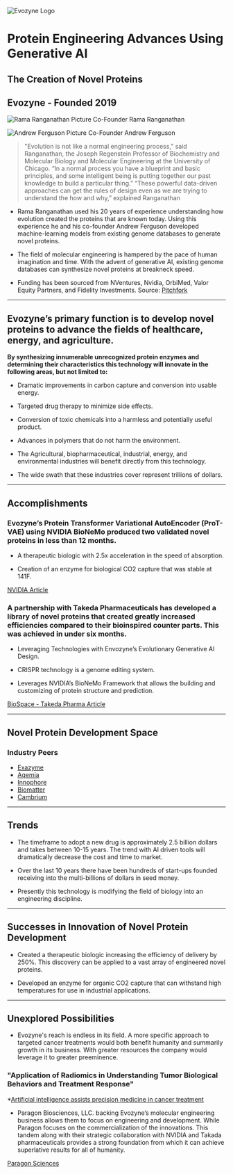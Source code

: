 ![Evozyne Logo](https://paragonbiosci.com/wp-content/uploads/2022/03/evo_new.png)

# Protein Engineering Advances Using Generative AI 

## The Creation of Novel Proteins

## Evozyne - Founded 2019

![Rama Ranganathan Picture](https://cdn.theorg.com/8439cf3e-a48e-4fed-bffa-3fc9b81575b9_thumb.jpg) Co-Founder Rama Ranganathan

![Andrew Ferguson Picture](https://cdn.theorg.com/ae1c89ed-7e6e-42be-ad92-655e7f440d98_thumb.jpg) Co-Founder Andrew Ferguson

> "Evolution is not like a normal engineering process,” said Ranganathan, the Joseph Regenstein Professor of Biochemistry and Molecular Biology and Molecular Engineering at the University of Chicago. “In a normal process you have a blueprint and basic principles, and some intelligent being is putting together our past knowledge to build a particular thing.”
> “These powerful data-driven approaches can get the rules of design even as we are trying to understand the how and why,” explained Ranganathan

* Rama Ranganathan used his 20 years of experience understanding how evolution created the proteins that are known today. Using this experience he and his co-founder Andrew Ferguson developed machine-learning models from existing genome databases to generate novel proteins. 

* The field of molecular engineering is hampered by the pace of human imagination and time. With the advent of generative AI, existing genome databases can synthesize novel proteins at breakneck speed.  

* Funding has been sourced from NVentures, Nvidia, OrbiMed, Valor Equity Partners, and Fidelity Investments. Source: [Pitchfork](https://pitchbook.com/profiles/company/433306-00#investors)
___

## Evozyne’s primary function is to develop novel proteins to advance the fields of healthcare, energy, and agriculture.

**By synthesizing innumerable unrecognized protein enzymes and determining their characteristics this technology will innovate in the following areas, but not limited to:**

* Dramatic improvements in carbon capture and conversion into usable energy.
* Targeted drug therapy to minimize side effects.
* Conversion of toxic chemicals into a harmless and potentially useful product.
* Advances in polymers that do not harm the environment.  

* The Agricultural, biopharmaceutical, industrial, energy, and environmental industries will benefit directly from this technology.  

* The wide swath that these industries cover represent trillions of dollars.
___

## Accomplishments

### Evozyne’s Protein Transformer Variational AutoEncoder (ProT-VAE) using NVIDIA BioNeMo produced two validated novel proteins in less than 12 months. 

* A therapeutic biologic with 2.5x acceleration in the speed of absorption.

* Creation of an enzyme for biological CO2 capture that was stable at 141F.

[NVIDIA Article](https://blogs.nvidia.com/blog/generative-ai-proteins-evozyne/)

### A partnership with Takeda Pharmaceuticals has developed a library of novel proteins that created greatly increased efficiencies compared to their bioinspired counter parts. This was achieved in under six months.           

* Leveraging Technologies with Envozyne’s Evolutionary Generative AI Design. 

* CRISPR technology is a genome editing system.  

* Leverages NVIDIA’s BioNeMo Framework that allows the building and customizing of protein structure and prediction.

[BioSpace - Takeda Pharma Article](https://www.biospace.com/takeda-and-evozyne-s-partnership-highlights-hot-week-for-gene-therapies)

___

## Novel Protein Development Space

### Industry Peers

* [Exazyme](https://exazyme.com/)
* [Aqemia](https://www.aqemia.com/)
* [Innophore](https://innophore.com/)
* [Biomatter](https://biomatter.ai/)
* [Cambrium](https://www.cambrium.bio/)
 ___
## Trends

* The timeframe to adopt a new drug is approximately 2.5 billion dollars and takes between 10-15 years. The trend with AI driven tools will dramatically decrease the cost and time to market.  

* Over the last 10 years there have been hundreds of start-ups founded receiving into the multi-billions of dollars in seed money.

* Presently this technology is modifying the field of biology into an engineering discipline. 
___
## Successes in Innovation of Novel Protein Development

* Created a therapeutic biologic increasing the efficiency of delivery by 250%. This discovery can be applied to a vast array of engineered novel proteins. 

* Developed an enzyme for organic CO2 capture that can withstand high temperatures for use in industrial applications. 
___
## Unexplored Possibilities

* Evozyne's reach is endless in its field. A more specific approach to targeted cancer treatments would both benefit humanity and summarily growth in its business. With greater resources the company would leverage it to greater preeminence.

### "Application of Radiomics in Understanding Tumor Biological Behaviors and Treatment Response"
*[Artificial intelligence assists precision medicine in cancer treatment](https://www.frontiersin.org/journals/oncology/articles/10.3389/fonc.2022.998222/full)

* Paragon Biosciences, LLC. backing Evozyne’s molecular engineering business allows them to focus on engineering and development. While Paragon focuses on the commercialization of the innovations. This tandem along with their strategic collaboration with NVIDIA and Takada pharmaceuticals provides a strong foundation from which it can achieve superlative results for all of humanity.   

[Paragon Sciences](https://paragonbiosci.com/our-story/)


